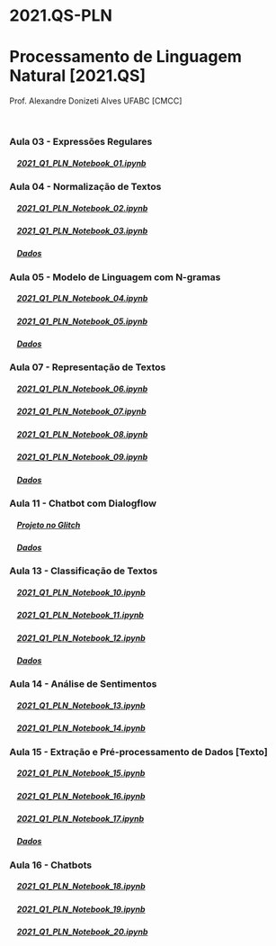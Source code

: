 # 2021.QS-PLN
# Processamento de Linguagem Natural [2021.QS]

Prof. Alexandre Donizeti Alves
UFABC [CMCC]


<br>

### **Aula 03 - Expressões Regulares**

##### &nbsp;&nbsp;&nbsp; [2021_Q1_PLN_Notebook_01.ipynb](https://github.com/adalves-ufabc/2021.QS-PLN/blob/main/Aula%2003/2021_Q1_PLN_Notebook_01.ipynb)
  
### **Aula 04 - Normalização de Textos**
##### &nbsp;&nbsp;&nbsp; [2021_Q1_PLN_Notebook_02.ipynb](https://github.com/adalves-ufabc/2021.QS-PLN/blob/main/Aula%2004/2021_Q1_PLN_Notebook_02.ipynb)
  
##### &nbsp;&nbsp;&nbsp; [2021_Q1_PLN_Notebook_03.ipynb](https://github.com/adalves-ufabc/2021.QS-PLN/blob/main/Aula%2004/2021_Q1_PLN_Notebook_03.ipynb)
  
##### &nbsp;&nbsp;&nbsp; [Dados](https://github.com/adalves-ufabc/2021.QS-PLN/tree/main/Aula%2004/data) 

### **Aula 05 - Modelo de Linguagem com N-gramas**
##### &nbsp;&nbsp;&nbsp; [2021_Q1_PLN_Notebook_04.ipynb](https://github.com/adalves-ufabc/2021.QS-PLN/blob/main/Aula%2005/2021_Q1_PLN_Notebook_04.ipynb)
  
##### &nbsp;&nbsp;&nbsp; [2021_Q1_PLN_Notebook_05.ipynb](https://github.com/adalves-ufabc/2021.QS-PLN/blob/main/Aula%2005/2021_Q1_PLN_Notebook_05.ipynb)
  
##### &nbsp;&nbsp;&nbsp; [Dados](https://github.com/adalves-ufabc/2021.QS-PLN/tree/main/Aula%2005/data) 

### **Aula 07 - Representação de Textos**
##### &nbsp;&nbsp;&nbsp; [2021_Q1_PLN_Notebook_06.ipynb](https://github.com/adalves-ufabc/2021.QS-PLN/blob/main/Aula%2005/2021_Q1_PLN_Notebook_06.ipynb)
  
##### &nbsp;&nbsp;&nbsp; [2021_Q1_PLN_Notebook_07.ipynb](https://github.com/adalves-ufabc/2021.QS-PLN/blob/main/Aula%2005/2021_Q1_PLN_Notebook_07.ipynb)

##### &nbsp;&nbsp;&nbsp; [2021_Q1_PLN_Notebook_08.ipynb](https://github.com/adalves-ufabc/2021.QS-PLN/blob/main/Aula%2005/2021_Q1_PLN_Notebook_08.ipynb)

##### &nbsp;&nbsp;&nbsp; [2021_Q1_PLN_Notebook_09.ipynb](https://github.com/adalves-ufabc/2021.QS-PLN/blob/main/Aula%2005/2021_Q1_PLN_Notebook_09.ipynb)
  
##### &nbsp;&nbsp;&nbsp; [Dados](https://github.com/adalves-ufabc/2021.QS-PLN/tree/main/Aula%2007/data) 

### **Aula 11 - Chatbot com Dialogflow**

##### &nbsp;&nbsp;&nbsp; [Projeto no Glitch](https://github.com/adalves-ufabc/2021.QS-PLN/blob/main/Aula%2011/ufabc-pln-projeto-glitch.tgz)

##### &nbsp;&nbsp;&nbsp; [Dados](https://github.com/adalves-ufabc/2021.QS-PLN/tree/main/Aula%2011/data) 

### **Aula 13 - Classificação de Textos**
##### &nbsp;&nbsp;&nbsp; [2021_Q1_PLN_Notebook_10.ipynb](https://github.com/adalves-ufabc/2021.QS-PLN/blob/main/Aula%2013/2021_Q1_PLN_Notebook_10.ipynb)
  
##### &nbsp;&nbsp;&nbsp; [2021_Q1_PLN_Notebook_11.ipynb](https://github.com/adalves-ufabc/2021.QS-PLN/blob/main/Aula%2013/2021_Q1_PLN_Notebook_11.ipynb)

##### &nbsp;&nbsp;&nbsp; [2021_Q1_PLN_Notebook_12.ipynb](https://github.com/adalves-ufabc/2021.QS-PLN/blob/main/Aula%2013/2021_Q1_PLN_Notebook_12.ipynb)

##### &nbsp;&nbsp;&nbsp; [Dados](https://github.com/adalves-ufabc/2021.QS-PLN/tree/main/Aula%2013/data) 


### **Aula 14 - Análise de Sentimentos**
##### &nbsp;&nbsp;&nbsp; [2021_Q1_PLN_Notebook_13.ipynb](https://github.com/adalves-ufabc/2021.QS-PLN/blob/main/Aula%2014/2021_Q1_PLN_Notebook_13.ipynb)
  
##### &nbsp;&nbsp;&nbsp; [2021_Q1_PLN_Notebook_14.ipynb](https://github.com/adalves-ufabc/2021.QS-PLN/blob/main/Aula%2014/2021_Q1_PLN_Notebook_14.ipynb)


### **Aula 15 - Extração e Pré-processamento de Dados [Texto]**
##### &nbsp;&nbsp;&nbsp; [2021_Q1_PLN_Notebook_15.ipynb](https://github.com/adalves-ufabc/2021.QS-PLN/blob/main/Aula%2015/2021_Q1_PLN_Notebook_15.ipynb)
  
##### &nbsp;&nbsp;&nbsp; [2021_Q1_PLN_Notebook_16.ipynb](https://github.com/adalves-ufabc/2021.QS-PLN/blob/main/Aula%2015/2021_Q1_PLN_Notebook_16.ipynb)

##### &nbsp;&nbsp;&nbsp; [2021_Q1_PLN_Notebook_17.ipynb](https://github.com/adalves-ufabc/2021.QS-PLN/blob/main/Aula%2015/2021_Q1_PLN_Notebook_17.ipynb)

##### &nbsp;&nbsp;&nbsp; [Dados](https://drive.google.com/drive/folders/19WMti6LyQTR4XLGiVEZ5Oumz9BLJRr2e?usp=sharing) 


### **Aula 16 - Chatbots**
##### &nbsp;&nbsp;&nbsp; [2021_Q1_PLN_Notebook_18.ipynb](https://github.com/adalves-ufabc/2021.QS-PLN/blob/main/Aula%2016/2021_Q1_PLN_Notebook_18.ipynb)
  
##### &nbsp;&nbsp;&nbsp; [2021_Q1_PLN_Notebook_19.ipynb](https://github.com/adalves-ufabc/2021.QS-PLN/blob/main/Aula%2016/2021_Q1_PLN_Notebook_19.ipynb)

##### &nbsp;&nbsp;&nbsp; [2021_Q1_PLN_Notebook_20.ipynb](https://github.com/adalves-ufabc/2021.QS-PLN/blob/main/Aula%2016/2021_Q1_PLN_Notebook_20.ipynb)









